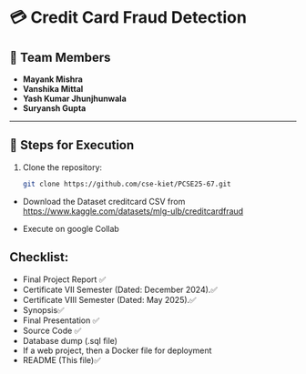 # 💳 Credit Card Fraud Detection

## 👥 Team Members
- **Mayank Mishra**
- **Vanshika Mittal**
- **Yash Kumar Jhunjhunwala**
- **Suryansh Gupta**

---

## 🚀 Steps for Execution

1. Clone the repository:
   ```bash
   git clone https://github.com/cse-kiet/PCSE25-67.git
   
- Download the Dataset creditcard CSV from https://www.kaggle.com/datasets/mlg-ulb/creditcardfraud

- Execute on google Collab 

## Checklist:
- Final Project Report ✅
- Certificate VII Semester (Dated: December 2024).✅
- Certificate VIII Semester (Dated: May 2025).✅
- Synopsis✅
- Final Presentation ✅
- Source Code ✅
- Database dump (.sql file)
- If a web project, then a Docker file for deployment
- README (This file)✅
